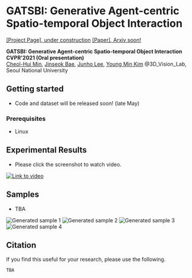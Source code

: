 # GATSBI: Generative Agent-centric Spatio-temporal Object Interaction
[[Project Page], under construction](http://3d.snu.ac.kr/) [[Paper], Arxiv soon!](http://3d.snu.ac.kr/)

**GATSBI: Generative Agent-centric Spatio-temporal Object Interaction CVPR'2021 (Oral presentation)**  
[Cheol-Hui Min](http://3d.snu.ac.kr/members/), [Jinseok Bae](http://3d.snu.ac.kr/members/), [Junho Lee](http://3d.snu.ac.kr/members/), [Young Min Kim](http://3d.snu.ac.kr/members/) @3D_Vision_Lab, Seoul National University

## Getting started
- Code and dataset will be released soon! (late May)

### Prerequisites
- Linux

## Experimental Results
- Please click the screenshot to watch video.

[![Link to video](https://user-images.githubusercontent.com/20310517/114348444-7f236c80-9ba1-11eb-902c-ca48ed33db9b.png)](https://youtu.be/3urXFiU9kao)


## Samples
- TBA

![Generated sample 1](https://user-images.githubusercontent.com/20310517/114306705-a7668900-9b17-11eb-9616-f6f03d3cc13c.gif)
![Generated sample 2](https://user-images.githubusercontent.com/20310517/114306710-ac2b3d00-9b17-11eb-8df0-f35d7fe63fe1.gif)
![Generated sample 3](https://user-images.githubusercontent.com/20310517/114306725-bea57680-9b17-11eb-8330-e674ad872020.gif)
![Generated sample 4](https://user-images.githubusercontent.com/20310517/114306734-c82ede80-9b17-11eb-812a-45ff4c908c68.gif)


## Citation
If you find this useful for your research, please use the following.

```
TBA
```
